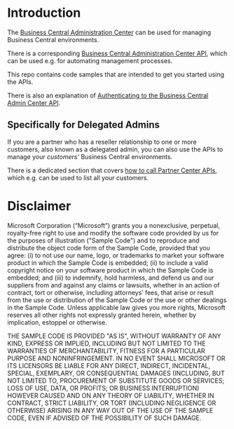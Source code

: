 # Introduction

The [Business Central Administration Center](https://docs.microsoft.com/en-us/dynamics365/business-central/dev-itpro/administration/tenant-admin-center) can be used for managing Business Central environments.

There is a corresponding [Business Central Administration Center API](https://docs.microsoft.com/en-us/dynamics365/business-central/dev-itpro/administration/administration-center-api), which can be used e.g. for automating management processes.

This repo contains code samples that are intended to get you started using the APIs.

There is also an explanation of [Authenticating to the Business Central Admin Center API](Authentication.md).



## Specifically for Delegated Admins

If you are a partner who has a reseller relationship to one or more customers, also known as a delegated admin, you can also use the APIs to manage your *customers'* Business Central environments.

There is a dedicated section that covers [how to call Partner Center APIs](PowerShell/PartnerCenter.ps1), which e.g. can be used to list all your customers.



# Disclaimer
Microsoft Corporation (“Microsoft”) grants you a nonexclusive, perpetual, royalty-free right to use and modify the software code provided by us for the purposes of illustration  ("Sample Code") and to reproduce and distribute the object code form of the Sample Code, provided that you agree: (i) to not use our name, logo, or trademarks to market your software product in which the Sample Code is embedded; (ii) to include a valid copyright notice on your software product in which the Sample Code is embedded; and (iii) to indemnify, hold harmless, and defend us and our suppliers from and against any claims or lawsuits, whether in an action of contract, tort or otherwise, including attorneys’ fees, that arise or result from the use or distribution of the Sample Code or the use or other dealings in the Sample Code. Unless applicable law gives you more rights, Microsoft reserves all other rights not expressly granted herein, whether by implication, estoppel or otherwise. 

THE SAMPLE CODE IS PROVIDED "AS IS", WITHOUT WARRANTY OF ANY KIND, EXPRESS OR IMPLIED, INCLUDING BUT NOT LIMITED TO THE WARRANTIES OF MERCHANTABILITY, FITNESS FOR A PARTICULAR PURPOSE AND NONINFRINGEMENT. IN NO EVENT SHALL MICROSOFT OR ITS LICENSORS BE LIABLE FOR ANY DIRECT, INDIRECT, INCIDENTAL, SPECIAL, EXEMPLARY, OR CONSEQUENTIAL DAMAGES (INCLUDING, BUT NOT LIMITED TO, PROCUREMENT OF SUBSTITUTE GOODS OR SERVICES; LOSS OF USE, DATA, OR PROFITS; OR BUSINESS INTERRUPTION) HOWEVER CAUSED AND ON ANY THEORY OF LIABILITY, WHETHER IN CONTRACT, STRICT LIABILITY, OR TORT (INCLUDING NEGLIGENCE OR OTHERWISE) ARISING IN ANY WAY OUT OF THE USE OF THE SAMPLE CODE, EVEN IF ADVISED OF THE POSSIBILITY OF SUCH DAMAGE.
